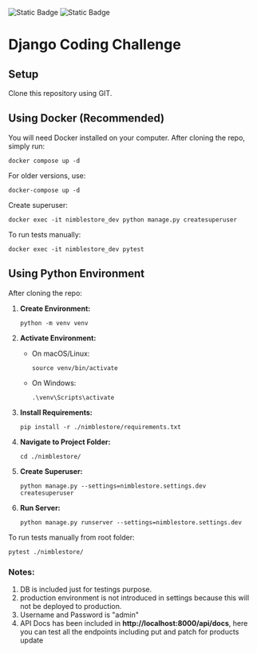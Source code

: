 ![Static Badge](https://img.shields.io/badge/-3.11.9-000?style=flat&logo=python&logoColor=blue&label=Python&labelColor=000&color=blue)
![Static Badge](https://img.shields.io/badge/-5.0-000?style=flat&logo=django&logoColor=blue&label=Django&labelColor=000&color=blue)

# Django Coding Challenge

## Setup

Clone this repository using GIT.

## Using Docker (Recommended)

You will need Docker installed on your computer. After cloning the repo, simply run:

```shell
docker compose up -d
```

For older versions, use:

```shell
docker-compose up -d
```

Create superuser:
```shell
docker exec -it nimblestore_dev python manage.py createsuperuser
```

To run tests manually:

```shell
docker exec -it nimblestore_dev pytest
```

## Using Python Environment

After cloning the repo:

1. **Create Environment:**

    ```shell
    python -m venv venv
    ```

2. **Activate Environment:**

    - On macOS/Linux:
    
        ```shell
        source venv/bin/activate
        ```

    - On Windows:
    
        ```shell
        .\venv\Scripts\activate
        ```

3. **Install Requirements:**

    ```shell
    pip install -r ./nimblestore/requirements.txt
    ```
   
4. **Navigate to Project Folder:**

    ```shell
    cd ./nimblestore/
    ```
   
5. **Create Superuser:**

    ```shell
    python manage.py --settings=nimblestore.settings.dev createsuperuser
    ```

6. **Run Server:**

    ```shell
    python manage.py runserver --settings=nimblestore.settings.dev
    ```

To run tests manually from root folder:

```shell
pytest ./nimblestore/
```

### Notes:
1. DB is included just for testings purpose.
2. production environment is not introduced in settings because this will not be deployed to production.
3. Username and Password is "admin"
4. API Docs has been included in **http://localhost:8000/api/docs**, here you can test all the endpoints including put and patch for products update
